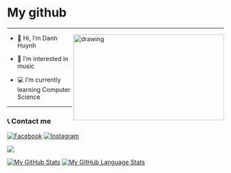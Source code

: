   # My github
 -----
  <img src="https://mir-s3-cdn-cf.behance.net/project_modules/max_1200/a63c4261218031.5a676896b58d4.gif" alt="drawing" width="350" height="200" align="right"/>

- 👋 Hi, I’m Danh Huynh

- 👀 I’m interested in music

- :computer: I’m currently learning Computer Science
-----
### :telephone_receiver: Contact me
[<img href="https://www.facebook.com/danh250/" alt="Facebook" src="https://img.shields.io/badge/Facebook-%231877F2.svg?style=for-the-badge&logo=Facebook&logoColor=white"/>](https://www.facebook.com/danh250/)
[<img alt="Instagram" src="https://img.shields.io/badge/Instagram-%23E4405F.svg?style=for-the-badge&logo=Instagram&logoColor=white"/>](https://www.instagram.com/danhhuynh25029/)

![](https://komarev.com/ghpvc/?username=your-github-danhhuynh25029)


[![My GitHub Stats](https://github-readme-stats.vercel.app/api/?username=danhhuynh25029&count_private=false&show_icons=true&include_all_commits=tr)]()
[![My GitHub Language Stats](https://github-readme-stats.vercel.app/api/top-langs/?username=danhhuynh25029&langs_count=13&&layout=compact)]()



<!---
danhhuynh25029/danhhuynh25029 is a ✨ special ✨ repository because its `README.md` (this file) appears on your GitHub profile.
You can click the Preview link to take a look at your changes.
--->

